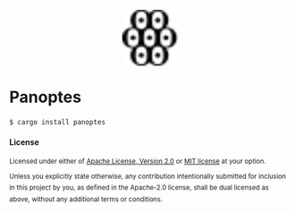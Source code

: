 <p align="center">
<img src="static/panoptes.svg" alt="Panoptes logo" align="center" width="100" height="100" />
</p>

# Panoptes

```bash
$ cargo install panoptes
```

#### License

<sup>
Licensed under either of <a href="LICENSE-APACHE">Apache License, Version
2.0</a> or <a href="LICENSE-MIT">MIT license</a> at your option.
</sup>

<br>

<sub>
Unless you explicitly state otherwise, any contribution intentionally submitted
for inclusion in this project by you, as defined in the Apache-2.0 license,
shall be dual licensed as above, without any additional terms or conditions.
</sub>